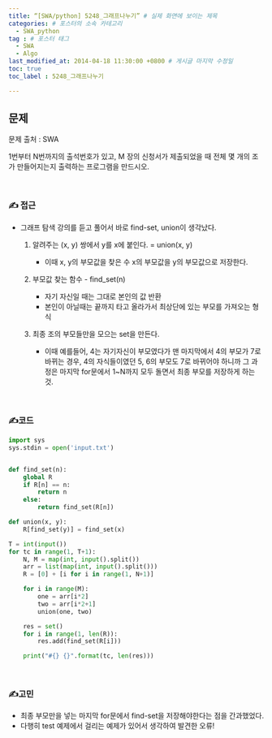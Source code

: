 ```yaml
---
title: “[SWA/python] 5248_그래프나누기” # 실제 화면에 보이는 제목
categories: # 포스터의 소속 카테고리
  - SWA_python
tag : # 포스터 태그
  - SWA
  - Algo
last_modified_at: 2014-04-18 11:30:00 +0800 # 게시글 마지막 수정일
toc: true
toc_label : 5248_그래프나누기

---
```


## 문제 

문제 출처 : SWA

[문제링크]: https://swexpertacademy.com/main/learn/course/lectureProblemViewer.do

1번부터 N번까지의 출석번호가 있고, M 장의 신청서가 제출되었을 때 전체 몇 개의 조가 만들어지는지 출력하는 프로그램을 만드시오.

<br>



### ✍ 접근

- 그래프 탐색 강의를 듣고 풀어서 바로 find-set, union이 생각났다.

  1. 알려주는 (x, y) 쌍에서 y를 x에 붙인다. = union(x, y)

     - 이때 x, y의 부모값을 찾은 수 x의 부모값을 y의 부모값으로 저장한다.

  2. 부모값 찾는 함수 - find_set(n)

     - 자기 자신일 때는 그대로 본인의 값 반환
     - 본인이 아닐때는 끝까지 타고 올라가서 최상단에 있는 부모를 가져오는 형식

  3. 최종 조의 부모들만을 모으는 set을 만든다.

     - 이때 예를들어, 4는 자기자신이 부모였다가 맨 마지막에서 4의 부모가 7로 바뀌는 경우, 4의 자식들이였던 5, 6의 부모도 7로 바뀌어야 하니까 그 과정은 마지막 for문에서 1~N까지 모두 돌면서 최종 부모를 저장하게 하는 것. 

     

  

<br>



### ✍코드 

```python
import sys
sys.stdin = open('input.txt')


def find_set(n):
    global R
    if R[n] == n:
        return n
    else:
        return find_set(R[n])

def union(x, y):
    R[find_set(y)] = find_set(x)

T = int(input())
for tc in range(1, T+1):
    N, M = map(int, input().split())
    arr = list(map(int, input().split()))
    R = [0] + [i for i in range(1, N+1)]

    for i in range(M):
        one = arr[i*2]
        two = arr[i*2+1]
        union(one, two)

    res = set()
    for i in range(1, len(R)):
        res.add(find_set(R[i]))

    print("#{} {}".format(tc, len(res)))


```

<br>



### ✍고민

- 최종 부모만을 넣는 마지막 for문에서 find-set을 저장해야한다는 점을 간과했었다.
- 다행히 test 예제에서 걸리는 예제가 있어서 생각하여 발견한 오류!

